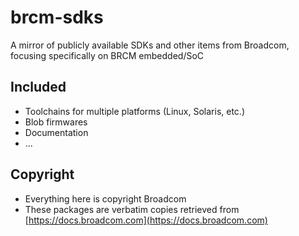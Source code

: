 # brcm-sdks

A mirror of publicly available SDKs and other items from Broadcom, focusing specifically on BRCM embedded/SoC

## Included

- Toolchains for multiple platforms (Linux, Solaris, etc.)
- Blob firmwares
- Documentation
- ...

## Copyright

- Everything here is copyright Broadcom
- These packages are verbatim copies retrieved from [https://docs.broadcom.com](https://docs.broadcom.com)



